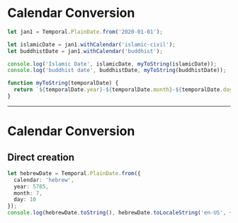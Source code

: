 # Calendar Conversion

```ts {monaco-run}
let jan1 = Temporal.PlainDate.from('2020-01-01');

let islamicDate = jan1.withCalendar('islamic-civil');
let buddhistDate = jan1.withCalendar('buddhist');

console.log('Islamic Date', islamicDate, myToString(islamicDate));
console.log('buddhist date', buddhistDate, myToString(buddhistDate));

function myToString(temporalDate) {
  return `${temporalDate.year}-${temporalDate.month}-${temporalDate.day}`
}

```

<!-- 
	•	The Temporal API keeps the underlying date consistent, and the annotation tells you which calendar system is being used for interpretation.
	•	This approach helps avoid confusion about what absolute day is being referenced, especially when working across multiple calendar systems.
-->


---
# Calendar Conversion
## Direct creation

```ts {monaco-run}
let hebrewDate = Temporal.PlainDate.from({  
  calendar: 'hebrew',  
  year: 5785,  
  month: 7,  
  day: 10  
});  
console.log(hebrewDate.toString(), hebrewDate.toLocaleString('en-US', { calendar: 'hebrew' }));
```
